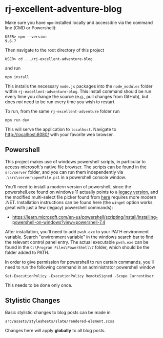 # rj-excellent-adventure-blog

Make sure you have `npm` installed locally and accessible via the command line (CMD or Powershell):
```
USER> npm --version
9.6.7
```

Then navigate to the root directory of this project
```
USER> cd .../rj-excellent-adventure-blog
```

and run
```
npm install
```

This installs the necessary `node.js` packages into the `node_modules` folder within `rj-excellent-adventure-blog`.
This install command should be run every time you change the source (e.g., pull changes from GitHub), but does *not* need to be run every time you wish to restart.

To run, from the same `rj-excellent-adventure` folder run
```
npm run dev
```
This will serve the application to `localhost`. Navigate to [http://localhost:8080/](http://localhost:8080/) with your favorite web browser.

Powershell
---
This project makes use of windows powershell scripts, in particular to access microsoft's native file browser. The scripts can be found in the `src/server` folder, and you can run them independently via `.\src\server\openFile.ps1` in a powershell console window.

You'll need to install a modern version of powershell, since the powershell.exe found on windows 11 actually points to a [legacy version](https://stackoverflow.com/questions/60124810/what-is-the-difference-between-pwsh-and-powershell-integrated-console-on-vs), and the modified multi-select file picker found from [here](https://stackoverflow.com/questions/18956836/openfiledialog-load-files-in-the-same-order-as-the-user-selected-them/77423151#77423151) requires more modern .NET. Installation instructions can be found here (the `winget` option works great with just a few (legacy) powershell commands):
 - https://learn.microsoft.com/en-us/powershell/scripting/install/installing-powershell-on-windows?view=powershell-7.4

 After installation, you'll need to add `pwsh.exe` to your PATH environment variable. Search "environment variable" in the windows search bar to find the relevant control panel entry. The actual executable `pwsh.exe` can be found in the `C:\Program Files\PowerShell\7` folder, which should be the folder added to PATH.


In order to give permission for powershell to run certain commands, you'll need to run the following command in an administrator powershell window
```
Set-ExecutionPolicy -ExecutionPolicy RemoteSigned -Scope CurrentUser
```
This needs to be done only once.

Stylistic Changes
---
Basic stylistic changes to blog posts can be made in 
```
src/assets/stylesheets/slate/rendered-element.scss
```
Changes here will apply **globally** to all blog posts.
